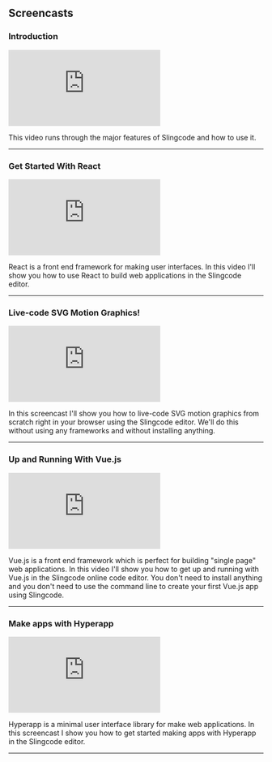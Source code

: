 ## Screencasts

### Introduction

<div class="screencast"><iframe class="video" src="https://www.youtube.com/embed/0tONEHy-P7M?list=PL5dyN9XHelZO9_ZGTVHPInJH2_32bLQLd" frameborder="0" allow="accelerometer; autoplay; encrypted-media; gyroscope; picture-in-picture" allowfullscreen></iframe></div>

This video runs through the major features of Slingcode and how to use it.

---

### Get Started With React

<div class="screencast"><iframe class="video" src="https://www.youtube.com/embed/wSFcNfp51UE?list=PL5dyN9XHelZO9_ZGTVHPInJH2_32bLQLd" frameborder="0" allow="accelerometer; autoplay; encrypted-media; gyroscope; picture-in-picture" allowfullscreen></iframe></div>

React is a front end framework for making user interfaces. In this video I'll show you how to use React to build web applications in the Slingcode editor.

---

### Live-code SVG Motion Graphics!

<div class="screencast"><iframe class="video" src="https://www.youtube.com/embed/VEgH61FioaY?list=PL5dyN9XHelZO9_ZGTVHPInJH2_32bLQLd" frameborder="0" allow="accelerometer; autoplay; encrypted-media; gyroscope; picture-in-picture" allowfullscreen></iframe></div>

In this screencast I'll show you how to live-code SVG motion graphics from scratch right in your browser using the Slingcode editor. We'll do this without using any frameworks and without installing anything.

---

### Up and Running With Vue.js

<div class="screencast"><iframe class="video" src="https://www.youtube.com/embed/OJ7eEIsfIJo?list=PL5dyN9XHelZO9_ZGTVHPInJH2_32bLQLd" frameborder="0" allow="accelerometer; autoplay; encrypted-media; gyroscope; picture-in-picture" allowfullscreen></iframe></div>

Vue.js is a front end framework which is perfect for building "single page" web applications. In this video I'll show you how to get up and running with Vue.js in the Slingcode online code editor. You don't need to install anything and you don't need to use the command line to create your first Vue.js app using Slingcode.

---

### Make apps with Hyperapp

<div class="screencast"><iframe class="video" src="https://www.youtube.com/embed/9zIOnl6N45s?list=PL5dyN9XHelZO9_ZGTVHPInJH2_32bLQLd" frameborder="0" allow="accelerometer; autoplay; encrypted-media; gyroscope; picture-in-picture" allowfullscreen></iframe></div>

Hyperapp is a minimal user interface library for make web applications. In this screencast I show you how to get started making apps with Hyperapp in the Slingcode editor.

---
